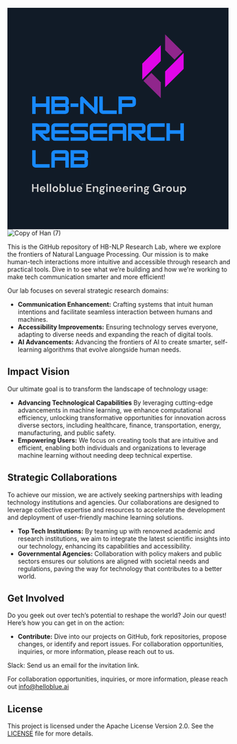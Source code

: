 <svg xmlns="http://www.w3.org/2000/svg" xmlns:xlink="http://www.w3.org/1999/xlink" width="500" zoomAndPan="magnify" viewBox="0 0 375 374.999991" height="500" preserveAspectRatio="xMidYMid meet" version="1.0"><defs><filter x="0%" y="0%" width="100%" height="100%" id="8a015efdde"><feColorMatrix values="0 0 0 0 1 0 0 0 0 1 0 0 0 0 1 0 0 0 1 0" color-interpolation-filters="sRGB"/></filter><g/><mask id="818f27118a"><g filter="url(#8a015efdde)"><rect x="-37.5" width="450" fill="#000000" y="-37.499999" height="449.999989" fill-opacity="0.98"/></g></mask><clipPath id="4aef491fd2"><path d="M 0.558594 19 L 33 19 L 33 78 L 0.558594 78 Z M 0.558594 19 " clip-rule="nonzero"/></clipPath><clipPath id="eab3b32016"><path d="M 39 32 L 71.058594 32 L 71.058594 91 L 39 91 Z M 39 32 " clip-rule="nonzero"/></clipPath><clipPath id="fdf00d5f3a"><rect x="0" width="72" y="0" height="110"/></clipPath></defs><rect x="-37.5" width="450" fill="#ffffff" y="-37.499999" height="449.999989" fill-opacity="1"/><rect x="-37.5" width="450" fill="#111b27" y="-37.499999" height="449.999989" fill-opacity="1"/><g fill="#1889ff" fill-opacity="1"><g transform="translate(40.500002, 179.751417)"><g><path d="M 25.140625 -17.75 L 25.140625 -29.578125 L 31.046875 -29.578125 L 31.046875 0 L 25.140625 0 L 25.140625 -11.828125 L 7.390625 -11.828125 L 7.390625 0 L 1.484375 0 L 1.484375 -29.578125 L 7.390625 -29.578125 L 7.390625 -17.75 Z M 25.140625 -17.75 "/></g></g></g><g fill="#1889ff" fill-opacity="1"><g transform="translate(73.031756, 179.751417)"><g><path d="M 31.046875 -23.65625 L 31.046875 -17.75 C 31.046875 -16.9375 30.753906 -16.238281 30.171875 -15.65625 C 29.597656 -15.070312 28.90625 -14.78125 28.09375 -14.78125 C 28.90625 -14.78125 29.597656 -14.488281 30.171875 -13.90625 C 30.753906 -13.332031 31.046875 -12.640625 31.046875 -11.828125 L 31.046875 -5.921875 C 31.046875 -4.859375 30.78125 -3.875 30.25 -2.96875 C 29.726562 -2.070312 29.019531 -1.351562 28.125 -0.8125 C 27.238281 -0.269531 26.242188 0 25.140625 0 L 1.484375 0 L 1.484375 -29.578125 L 25.140625 -29.578125 C 26.242188 -29.578125 27.238281 -29.304688 28.125 -28.765625 C 29.019531 -28.222656 29.726562 -27.503906 30.25 -26.609375 C 30.78125 -25.722656 31.046875 -24.738281 31.046875 -23.65625 Z M 25.140625 -23.65625 L 7.390625 -23.65625 L 7.390625 -17.75 L 25.140625 -17.75 Z M 7.390625 -5.921875 L 25.140625 -5.921875 L 25.140625 -11.828125 L 7.390625 -11.828125 Z M 7.390625 -5.921875 "/></g></g></g><g fill="#1889ff" fill-opacity="1"><g transform="translate(105.563511, 179.751417)"><g><path d="M 14.78125 -11.828125 L 1.484375 -11.828125 L 1.484375 -17.75 L 14.78125 -17.75 Z M 14.78125 -11.828125 "/></g></g></g><g fill="#1889ff" fill-opacity="1"><g transform="translate(121.829382, 179.751417)"><g><path d="M 7.390625 0 L 1.484375 0 L 1.484375 -26.625 C 1.484375 -27.4375 1.769531 -28.128906 2.34375 -28.703125 C 2.925781 -29.285156 3.625 -29.578125 4.4375 -29.578125 C 5.25 -29.578125 5.953125 -29.28125 6.546875 -28.6875 L 25.140625 -10.09375 L 25.140625 -29.578125 L 31.046875 -29.578125 L 31.046875 -2.953125 C 31.046875 -2.140625 30.753906 -1.441406 30.171875 -0.859375 C 29.597656 -0.285156 28.90625 0 28.09375 0 C 27.28125 0 26.578125 -0.296875 25.984375 -0.890625 L 7.390625 -19.484375 Z M 7.390625 0 "/></g></g></g><g fill="#1889ff" fill-opacity="1"><g transform="translate(154.361136, 179.751417)"><g><path d="M 31.046875 0 L 7.390625 0 C 6.304688 0 5.3125 -0.265625 4.40625 -0.796875 C 3.507812 -1.328125 2.796875 -2.039062 2.265625 -2.9375 C 1.742188 -3.832031 1.484375 -4.828125 1.484375 -5.921875 L 1.484375 -29.578125 L 7.390625 -29.578125 L 7.390625 -5.921875 L 31.046875 -5.921875 Z M 31.046875 0 "/></g></g></g><g fill="#1889ff" fill-opacity="1"><g transform="translate(186.892891, 179.751417)"><g><path d="M 25.140625 -29.578125 C 26.222656 -29.578125 27.210938 -29.3125 28.109375 -28.78125 C 29.015625 -28.25 29.726562 -27.53125 30.25 -26.625 C 30.78125 -25.726562 31.046875 -24.738281 31.046875 -23.65625 L 31.046875 -17.75 C 31.046875 -16.664062 30.78125 -15.671875 30.25 -14.765625 C 29.726562 -13.867188 29.015625 -13.15625 28.109375 -12.625 C 27.210938 -12.09375 26.222656 -11.828125 25.140625 -11.828125 L 7.390625 -11.828125 L 7.390625 0 L 1.484375 0 L 1.484375 -29.578125 Z M 7.390625 -17.75 L 25.140625 -17.75 L 25.140625 -23.65625 L 7.390625 -23.65625 Z M 7.390625 -17.75 "/></g></g></g><g fill="#1889ff" fill-opacity="1"><g transform="translate(40.500002, 225.205935)"><g><path d="M 31.046875 -23.65625 L 31.046875 -17.75 C 31.046875 -16.664062 30.78125 -15.671875 30.25 -14.765625 C 29.726562 -13.867188 29.015625 -13.15625 28.109375 -12.625 C 27.210938 -12.09375 26.222656 -11.828125 25.140625 -11.828125 L 19.21875 -11.828125 L 25.140625 -5.921875 L 31.046875 -5.921875 L 31.046875 0 L 23.953125 0 C 23.117188 0 22.40625 -0.296875 21.8125 -0.890625 L 10.875 -11.828125 L 7.390625 -11.828125 L 7.390625 0 L 1.484375 0 L 1.484375 -29.578125 L 25.140625 -29.578125 C 26.222656 -29.578125 27.210938 -29.3125 28.109375 -28.78125 C 29.015625 -28.25 29.726562 -27.53125 30.25 -26.625 C 30.78125 -25.726562 31.046875 -24.738281 31.046875 -23.65625 Z M 25.140625 -23.65625 L 7.390625 -23.65625 L 7.390625 -17.75 L 25.140625 -17.75 Z M 25.140625 -23.65625 "/></g></g></g><g fill="#1889ff" fill-opacity="1"><g transform="translate(73.031756, 225.205935)"><g><path d="M 31.046875 -29.578125 L 31.046875 -23.65625 L 7.390625 -23.65625 L 7.390625 -17.75 L 31.046875 -17.75 L 31.046875 -11.828125 L 7.390625 -11.828125 L 7.390625 -5.921875 L 31.046875 -5.921875 L 31.046875 0 L 7.390625 0 C 6.304688 0 5.3125 -0.265625 4.40625 -0.796875 C 3.507812 -1.328125 2.796875 -2.039062 2.265625 -2.9375 C 1.742188 -3.832031 1.484375 -4.828125 1.484375 -5.921875 L 1.484375 -23.65625 C 1.484375 -24.738281 1.742188 -25.726562 2.265625 -26.625 C 2.796875 -27.53125 3.507812 -28.25 4.40625 -28.78125 C 5.3125 -29.3125 6.304688 -29.578125 7.390625 -29.578125 Z M 31.046875 -29.578125 "/></g></g></g><g fill="#1889ff" fill-opacity="1"><g transform="translate(105.563511, 225.205935)"><g><path d="M 31.046875 -29.578125 L 31.046875 -23.65625 L 7.390625 -23.65625 L 7.390625 -17.75 L 25.140625 -17.75 C 26.222656 -17.75 27.210938 -17.484375 28.109375 -16.953125 C 29.015625 -16.421875 29.726562 -15.703125 30.25 -14.796875 C 30.78125 -13.898438 31.046875 -12.910156 31.046875 -11.828125 L 31.046875 -5.921875 C 31.046875 -4.828125 30.78125 -3.832031 30.25 -2.9375 C 29.726562 -2.039062 29.015625 -1.328125 28.109375 -0.796875 C 27.210938 -0.265625 26.222656 0 25.140625 0 L 1.484375 0 L 1.484375 -5.921875 L 25.140625 -5.921875 L 25.140625 -11.828125 L 7.390625 -11.828125 C 6.304688 -11.828125 5.3125 -12.09375 4.40625 -12.625 C 3.507812 -13.15625 2.796875 -13.867188 2.265625 -14.765625 C 1.742188 -15.671875 1.484375 -16.664062 1.484375 -17.75 L 1.484375 -23.65625 C 1.484375 -24.738281 1.742188 -25.726562 2.265625 -26.625 C 2.796875 -27.53125 3.507812 -28.25 4.40625 -28.78125 C 5.3125 -29.3125 6.304688 -29.578125 7.390625 -29.578125 Z M 31.046875 -29.578125 "/></g></g></g><g fill="#1889ff" fill-opacity="1"><g transform="translate(138.095265, 225.205935)"><g><path d="M 31.046875 -29.578125 L 31.046875 -23.65625 L 7.390625 -23.65625 L 7.390625 -17.75 L 31.046875 -17.75 L 31.046875 -11.828125 L 7.390625 -11.828125 L 7.390625 -5.921875 L 31.046875 -5.921875 L 31.046875 0 L 7.390625 0 C 6.304688 0 5.3125 -0.265625 4.40625 -0.796875 C 3.507812 -1.328125 2.796875 -2.039062 2.265625 -2.9375 C 1.742188 -3.832031 1.484375 -4.828125 1.484375 -5.921875 L 1.484375 -23.65625 C 1.484375 -24.738281 1.742188 -25.726562 2.265625 -26.625 C 2.796875 -27.53125 3.507812 -28.25 4.40625 -28.78125 C 5.3125 -29.3125 6.304688 -29.578125 7.390625 -29.578125 Z M 31.046875 -29.578125 "/></g></g></g><g fill="#1889ff" fill-opacity="1"><g transform="translate(170.62702, 225.205935)"><g><path d="M 7.390625 -29.578125 L 25.140625 -29.578125 C 26.222656 -29.578125 27.210938 -29.3125 28.109375 -28.78125 C 29.015625 -28.25 29.726562 -27.53125 30.25 -26.625 C 30.78125 -25.726562 31.046875 -24.738281 31.046875 -23.65625 L 31.046875 0 L 25.140625 0 L 25.140625 -11.828125 L 7.390625 -11.828125 L 7.390625 0 L 1.484375 0 L 1.484375 -23.65625 C 1.484375 -24.738281 1.742188 -25.726562 2.265625 -26.625 C 2.796875 -27.53125 3.507812 -28.25 4.40625 -28.78125 C 5.3125 -29.3125 6.304688 -29.578125 7.390625 -29.578125 Z M 7.390625 -23.65625 L 7.390625 -17.75 L 25.140625 -17.75 L 25.140625 -23.65625 Z M 7.390625 -23.65625 "/></g></g></g><g fill="#1889ff" fill-opacity="1"><g transform="translate(203.158774, 225.205935)"><g><path d="M 31.046875 -23.65625 L 31.046875 -17.75 C 31.046875 -16.664062 30.78125 -15.671875 30.25 -14.765625 C 29.726562 -13.867188 29.015625 -13.15625 28.109375 -12.625 C 27.210938 -12.09375 26.222656 -11.828125 25.140625 -11.828125 L 19.21875 -11.828125 L 25.140625 -5.921875 L 31.046875 -5.921875 L 31.046875 0 L 23.953125 0 C 23.117188 0 22.40625 -0.296875 21.8125 -0.890625 L 10.875 -11.828125 L 7.390625 -11.828125 L 7.390625 0 L 1.484375 0 L 1.484375 -29.578125 L 25.140625 -29.578125 C 26.222656 -29.578125 27.210938 -29.3125 28.109375 -28.78125 C 29.015625 -28.25 29.726562 -27.53125 30.25 -26.625 C 30.78125 -25.726562 31.046875 -24.738281 31.046875 -23.65625 Z M 25.140625 -23.65625 L 7.390625 -23.65625 L 7.390625 -17.75 L 25.140625 -17.75 Z M 25.140625 -23.65625 "/></g></g></g><g fill="#1889ff" fill-opacity="1"><g transform="translate(235.690529, 225.205935)"><g><path d="M 31.046875 0 L 7.390625 0 C 6.304688 0 5.3125 -0.265625 4.40625 -0.796875 C 3.507812 -1.328125 2.796875 -2.039062 2.265625 -2.9375 C 1.742188 -3.832031 1.484375 -4.828125 1.484375 -5.921875 L 1.484375 -23.65625 C 1.484375 -24.738281 1.742188 -25.726562 2.265625 -26.625 C 2.796875 -27.53125 3.507812 -28.25 4.40625 -28.78125 C 5.3125 -29.3125 6.304688 -29.578125 7.390625 -29.578125 L 31.046875 -29.578125 L 31.046875 -23.65625 L 7.390625 -23.65625 L 7.390625 -5.921875 L 31.046875 -5.921875 Z M 31.046875 0 "/></g></g></g><g fill="#1889ff" fill-opacity="1"><g transform="translate(268.222271, 225.205935)"><g><path d="M 25.140625 -17.75 L 25.140625 -29.578125 L 31.046875 -29.578125 L 31.046875 0 L 25.140625 0 L 25.140625 -11.828125 L 7.390625 -11.828125 L 7.390625 0 L 1.484375 0 L 1.484375 -29.578125 L 7.390625 -29.578125 L 7.390625 -17.75 Z M 25.140625 -17.75 "/></g></g></g><g fill="#1889ff" fill-opacity="1"><g transform="translate(40.500002, 270.660454)"><g><path d="M 31.046875 0 L 7.390625 0 C 6.304688 0 5.3125 -0.265625 4.40625 -0.796875 C 3.507812 -1.328125 2.796875 -2.039062 2.265625 -2.9375 C 1.742188 -3.832031 1.484375 -4.828125 1.484375 -5.921875 L 1.484375 -29.578125 L 7.390625 -29.578125 L 7.390625 -5.921875 L 31.046875 -5.921875 Z M 31.046875 0 "/></g></g></g><g fill="#1889ff" fill-opacity="1"><g transform="translate(73.031756, 270.660454)"><g><path d="M 7.390625 -29.578125 L 25.140625 -29.578125 C 26.222656 -29.578125 27.210938 -29.3125 28.109375 -28.78125 C 29.015625 -28.25 29.726562 -27.53125 30.25 -26.625 C 30.78125 -25.726562 31.046875 -24.738281 31.046875 -23.65625 L 31.046875 0 L 25.140625 0 L 25.140625 -11.828125 L 7.390625 -11.828125 L 7.390625 0 L 1.484375 0 L 1.484375 -23.65625 C 1.484375 -24.738281 1.742188 -25.726562 2.265625 -26.625 C 2.796875 -27.53125 3.507812 -28.25 4.40625 -28.78125 C 5.3125 -29.3125 6.304688 -29.578125 7.390625 -29.578125 Z M 7.390625 -23.65625 L 7.390625 -17.75 L 25.140625 -17.75 L 25.140625 -23.65625 Z M 7.390625 -23.65625 "/></g></g></g><g fill="#1889ff" fill-opacity="1"><g transform="translate(105.563511, 270.660454)"><g><path d="M 31.046875 -23.65625 L 31.046875 -17.75 C 31.046875 -16.9375 30.753906 -16.238281 30.171875 -15.65625 C 29.597656 -15.070312 28.90625 -14.78125 28.09375 -14.78125 C 28.90625 -14.78125 29.597656 -14.488281 30.171875 -13.90625 C 30.753906 -13.332031 31.046875 -12.640625 31.046875 -11.828125 L 31.046875 -5.921875 C 31.046875 -4.859375 30.78125 -3.875 30.25 -2.96875 C 29.726562 -2.070312 29.019531 -1.351562 28.125 -0.8125 C 27.238281 -0.269531 26.242188 0 25.140625 0 L 1.484375 0 L 1.484375 -29.578125 L 25.140625 -29.578125 C 26.242188 -29.578125 27.238281 -29.304688 28.125 -28.765625 C 29.019531 -28.222656 29.726562 -27.503906 30.25 -26.609375 C 30.78125 -25.722656 31.046875 -24.738281 31.046875 -23.65625 Z M 25.140625 -23.65625 L 7.390625 -23.65625 L 7.390625 -17.75 L 25.140625 -17.75 Z M 7.390625 -5.921875 L 25.140625 -5.921875 L 25.140625 -11.828125 L 7.390625 -11.828125 Z M 7.390625 -5.921875 "/></g></g></g><g mask="url(#818f27118a)"><g transform="matrix(1, 0, 0, 1, 228, 44)"><g clip-path="url(#fdf00d5f3a)"><g clip-path="url(#4aef491fd2)"><path fill="#e606ed" d="M 0.574219 77.613281 L 14.089844 64.183594 L 32.15625 46.222656 L 32.15625 19.363281 L 0.574219 50.75 Z M 0.574219 77.613281 " fill-opacity="1" fill-rule="nonzero"/></g><g clip-path="url(#eab3b32016)"><path fill="#e606ed" d="M 57.53125 45.816406 L 39.460938 63.773438 L 39.460938 90.632812 L 71.042969 59.246094 L 71.042969 32.386719 Z M 57.53125 45.816406 " fill-opacity="1" fill-rule="nonzero"/></g><path fill="#93278f" d="M 2.726562 79.75 L 32.15625 109 L 32.15625 82.140625 L 16.238281 66.320312 Z M 2.726562 79.75 " fill-opacity="1" fill-rule="nonzero"/><path fill="#93278f" d="M 39.464844 1 L 39.464844 27.855469 L 55.382812 43.679688 L 68.894531 30.25 Z M 39.464844 1 " fill-opacity="1" fill-rule="nonzero"/></g></g></g><g fill="#cfcfcf" fill-opacity="1"><g transform="translate(40.500002, 311.799911)"><g><path d="M 1.296875 0 L 1.296875 -13.296875 L 3.71875 -13.296875 L 3.71875 -7.765625 L 9.6875 -7.765625 L 9.6875 -13.296875 L 12.125 -13.296875 L 12.125 0 L 9.6875 0 L 9.6875 -5.796875 L 3.71875 -5.796875 L 3.71875 0 Z M 1.296875 0 "/></g></g></g><g fill="#cfcfcf" fill-opacity="1"><g transform="translate(54.025264, 311.799911)"><g><path d="M 5.8125 0.234375 C 4.863281 0.234375 4.019531 0.03125 3.28125 -0.375 C 2.550781 -0.78125 1.976562 -1.347656 1.5625 -2.078125 C 1.144531 -2.816406 0.9375 -3.671875 0.9375 -4.640625 C 0.9375 -5.609375 1.140625 -6.472656 1.546875 -7.234375 C 1.960938 -7.992188 2.53125 -8.585938 3.25 -9.015625 C 3.976562 -9.441406 4.835938 -9.65625 5.828125 -9.65625 C 6.753906 -9.65625 7.570312 -9.453125 8.28125 -9.046875 C 8.988281 -8.640625 9.539062 -8.082031 9.9375 -7.375 C 10.34375 -6.675781 10.546875 -5.894531 10.546875 -5.03125 C 10.546875 -4.894531 10.539062 -4.75 10.53125 -4.59375 C 10.53125 -4.445312 10.519531 -4.289062 10.5 -4.125 L 3.34375 -4.125 C 3.394531 -3.382812 3.648438 -2.804688 4.109375 -2.390625 C 4.578125 -1.972656 5.140625 -1.765625 5.796875 -1.765625 C 6.285156 -1.765625 6.695312 -1.875 7.03125 -2.09375 C 7.375 -2.320312 7.628906 -2.613281 7.796875 -2.96875 L 10.265625 -2.96875 C 10.085938 -2.375 9.789062 -1.832031 9.375 -1.34375 C 8.96875 -0.851562 8.460938 -0.46875 7.859375 -0.1875 C 7.253906 0.09375 6.570312 0.234375 5.8125 0.234375 Z M 5.828125 -7.671875 C 5.234375 -7.671875 4.707031 -7.503906 4.25 -7.171875 C 3.800781 -6.835938 3.507812 -6.328125 3.375 -5.640625 L 8.078125 -5.640625 C 8.035156 -6.265625 7.804688 -6.757812 7.390625 -7.125 C 6.972656 -7.488281 6.453125 -7.671875 5.828125 -7.671875 Z M 5.828125 -7.671875 "/></g></g></g><g fill="#cfcfcf" fill-opacity="1"><g transform="translate(65.498944, 311.799911)"><g><path d="M 1.234375 0 L 1.234375 -13.6875 L 3.671875 -13.6875 L 3.671875 0 Z M 1.234375 0 "/></g></g></g><g fill="#cfcfcf" fill-opacity="1"><g transform="translate(70.532942, 311.799911)"><g><path d="M 1.234375 0 L 1.234375 -13.6875 L 3.671875 -13.6875 L 3.671875 0 Z M 1.234375 0 "/></g></g></g><g fill="#cfcfcf" fill-opacity="1"><g transform="translate(75.56694, 311.799911)"><g><path d="M 5.75 0.234375 C 4.84375 0.234375 4.023438 0.0234375 3.296875 -0.390625 C 2.566406 -0.816406 1.988281 -1.398438 1.5625 -2.140625 C 1.144531 -2.878906 0.9375 -3.738281 0.9375 -4.71875 C 0.9375 -5.6875 1.148438 -6.539062 1.578125 -7.28125 C 2.003906 -8.019531 2.582031 -8.597656 3.3125 -9.015625 C 4.039062 -9.441406 4.863281 -9.65625 5.78125 -9.65625 C 6.675781 -9.65625 7.488281 -9.441406 8.21875 -9.015625 C 8.945312 -8.597656 9.519531 -8.019531 9.9375 -7.28125 C 10.363281 -6.539062 10.578125 -5.6875 10.578125 -4.71875 C 10.578125 -3.738281 10.363281 -2.878906 9.9375 -2.140625 C 9.519531 -1.398438 8.941406 -0.816406 8.203125 -0.390625 C 7.472656 0.0234375 6.65625 0.234375 5.75 0.234375 Z M 5.75 -1.875 C 6.382812 -1.875 6.9375 -2.113281 7.40625 -2.59375 C 7.875 -3.070312 8.109375 -3.78125 8.109375 -4.71875 C 8.109375 -5.65625 7.875 -6.359375 7.40625 -6.828125 C 6.9375 -7.304688 6.394531 -7.546875 5.78125 -7.546875 C 5.132812 -7.546875 4.578125 -7.304688 4.109375 -6.828125 C 3.648438 -6.359375 3.421875 -5.65625 3.421875 -4.71875 C 3.421875 -3.78125 3.648438 -3.070312 4.109375 -2.59375 C 4.578125 -2.113281 5.125 -1.875 5.75 -1.875 Z M 5.75 -1.875 "/></g></g></g><g fill="#cfcfcf" fill-opacity="1"><g transform="translate(87.192586, 311.799911)"><g><path d="M 6.828125 0.234375 C 6.109375 0.234375 5.484375 0.101562 4.953125 -0.15625 C 4.421875 -0.425781 3.992188 -0.804688 3.671875 -1.296875 L 3.40625 0 L 1.234375 0 L 1.234375 -13.6875 L 3.671875 -13.6875 L 3.671875 -8.078125 C 3.972656 -8.492188 4.375 -8.859375 4.875 -9.171875 C 5.375 -9.492188 6.023438 -9.65625 6.828125 -9.65625 C 7.710938 -9.65625 8.5 -9.4375 9.1875 -9 C 9.882812 -8.570312 10.4375 -7.984375 10.84375 -7.234375 C 11.25 -6.492188 11.453125 -5.644531 11.453125 -4.6875 C 11.453125 -3.738281 11.25 -2.894531 10.84375 -2.15625 C 10.4375 -1.414062 9.882812 -0.832031 9.1875 -0.40625 C 8.5 0.0195312 7.710938 0.234375 6.828125 0.234375 Z M 6.3125 -1.90625 C 7.082031 -1.90625 7.71875 -2.160156 8.21875 -2.671875 C 8.726562 -3.191406 8.984375 -3.863281 8.984375 -4.6875 C 8.984375 -5.507812 8.726562 -6.1875 8.21875 -6.71875 C 7.71875 -7.257812 7.082031 -7.53125 6.3125 -7.53125 C 5.519531 -7.53125 4.875 -7.265625 4.375 -6.734375 C 3.875 -6.210938 3.625 -5.539062 3.625 -4.71875 C 3.625 -3.894531 3.875 -3.21875 4.375 -2.6875 C 4.875 -2.164062 5.519531 -1.90625 6.3125 -1.90625 Z M 6.3125 -1.90625 "/></g></g></g><g fill="#cfcfcf" fill-opacity="1"><g transform="translate(99.692057, 311.799911)"><g><path d="M 1.234375 0 L 1.234375 -13.6875 L 3.671875 -13.6875 L 3.671875 0 Z M 1.234375 0 "/></g></g></g><g fill="#cfcfcf" fill-opacity="1"><g transform="translate(104.726055, 311.799911)"><g><path d="M 4.765625 0.234375 C 3.585938 0.234375 2.675781 -0.128906 2.03125 -0.859375 C 1.394531 -1.597656 1.078125 -2.679688 1.078125 -4.109375 L 1.078125 -9.421875 L 3.5 -9.421875 L 3.5 -4.328125 C 3.5 -3.515625 3.660156 -2.894531 3.984375 -2.46875 C 4.316406 -2.039062 4.835938 -1.828125 5.546875 -1.828125 C 6.222656 -1.828125 6.773438 -2.066406 7.203125 -2.546875 C 7.640625 -3.023438 7.859375 -3.695312 7.859375 -4.5625 L 7.859375 -9.421875 L 10.296875 -9.421875 L 10.296875 0 L 8.15625 0 L 7.96875 -1.59375 C 7.675781 -1.039062 7.253906 -0.597656 6.703125 -0.265625 C 6.148438 0.0664062 5.503906 0.234375 4.765625 0.234375 Z M 4.765625 0.234375 "/></g></g></g><g fill="#cfcfcf" fill-opacity="1"><g transform="translate(116.389695, 311.799911)"><g><path d="M 5.8125 0.234375 C 4.863281 0.234375 4.019531 0.03125 3.28125 -0.375 C 2.550781 -0.78125 1.976562 -1.347656 1.5625 -2.078125 C 1.144531 -2.816406 0.9375 -3.671875 0.9375 -4.640625 C 0.9375 -5.609375 1.140625 -6.472656 1.546875 -7.234375 C 1.960938 -7.992188 2.53125 -8.585938 3.25 -9.015625 C 3.976562 -9.441406 4.835938 -9.65625 5.828125 -9.65625 C 6.753906 -9.65625 7.570312 -9.453125 8.28125 -9.046875 C 8.988281 -8.640625 9.539062 -8.082031 9.9375 -7.375 C 10.34375 -6.675781 10.546875 -5.894531 10.546875 -5.03125 C 10.546875 -4.894531 10.539062 -4.75 10.53125 -4.59375 C 10.53125 -4.445312 10.519531 -4.289062 10.5 -4.125 L 3.34375 -4.125 C 3.394531 -3.382812 3.648438 -2.804688 4.109375 -2.390625 C 4.578125 -1.972656 5.140625 -1.765625 5.796875 -1.765625 C 6.285156 -1.765625 6.695312 -1.875 7.03125 -2.09375 C 7.375 -2.320312 7.628906 -2.613281 7.796875 -2.96875 L 10.265625 -2.96875 C 10.085938 -2.375 9.789062 -1.832031 9.375 -1.34375 C 8.96875 -0.851562 8.460938 -0.46875 7.859375 -0.1875 C 7.253906 0.09375 6.570312 0.234375 5.8125 0.234375 Z M 5.828125 -7.671875 C 5.234375 -7.671875 4.707031 -7.503906 4.25 -7.171875 C 3.800781 -6.835938 3.507812 -6.328125 3.375 -5.640625 L 8.078125 -5.640625 C 8.035156 -6.265625 7.804688 -6.757812 7.390625 -7.125 C 6.972656 -7.488281 6.453125 -7.671875 5.828125 -7.671875 Z M 5.828125 -7.671875 "/></g></g></g><g fill="#cfcfcf" fill-opacity="1"><g transform="translate(127.863375, 311.799911)"><g/></g></g><g fill="#cfcfcf" fill-opacity="1"><g transform="translate(132.498455, 311.799911)"><g><path d="M 1.296875 0 L 1.296875 -13.296875 L 9.96875 -13.296875 L 9.96875 -11.34375 L 3.71875 -11.34375 L 3.71875 -7.6875 L 9.40625 -7.6875 L 9.40625 -5.796875 L 3.71875 -5.796875 L 3.71875 -1.953125 L 9.96875 -1.953125 L 9.96875 0 Z M 1.296875 0 "/></g></g></g><g fill="#cfcfcf" fill-opacity="1"><g transform="translate(143.592208, 311.799911)"><g><path d="M 1.234375 0 L 1.234375 -9.421875 L 3.375 -9.421875 L 3.578125 -7.828125 C 3.867188 -8.378906 4.285156 -8.820312 4.828125 -9.15625 C 5.378906 -9.488281 6.03125 -9.65625 6.78125 -9.65625 C 7.945312 -9.65625 8.851562 -9.285156 9.5 -8.546875 C 10.144531 -7.816406 10.46875 -6.738281 10.46875 -5.3125 L 10.46875 0 L 8.03125 0 L 8.03125 -5.09375 C 8.03125 -5.90625 7.863281 -6.523438 7.53125 -6.953125 C 7.207031 -7.378906 6.695312 -7.59375 6 -7.59375 C 5.320312 -7.59375 4.765625 -7.351562 4.328125 -6.875 C 3.890625 -6.394531 3.671875 -5.722656 3.671875 -4.859375 L 3.671875 0 Z M 1.234375 0 "/></g></g></g><g fill="#cfcfcf" fill-opacity="1"><g transform="translate(155.255843, 311.799911)"><g><path d="M 5.21875 -2.8125 C 4.769531 -2.8125 4.347656 -2.863281 3.953125 -2.96875 L 3.25 -2.265625 C 3.46875 -2.148438 3.757812 -2.050781 4.125 -1.96875 C 4.488281 -1.894531 5.082031 -1.820312 5.90625 -1.75 C 7.164062 -1.632812 8.078125 -1.335938 8.640625 -0.859375 C 9.210938 -0.378906 9.5 0.285156 9.5 1.140625 C 9.5 1.691406 9.347656 2.21875 9.046875 2.71875 C 8.742188 3.226562 8.273438 3.632812 7.640625 3.9375 C 7.003906 4.25 6.191406 4.40625 5.203125 4.40625 C 3.859375 4.40625 2.773438 4.15625 1.953125 3.65625 C 1.128906 3.15625 0.71875 2.40625 0.71875 1.40625 C 0.71875 0.5625 1.128906 -0.171875 1.953125 -0.796875 C 1.703125 -0.910156 1.484375 -1.03125 1.296875 -1.15625 C 1.117188 -1.28125 0.957031 -1.414062 0.8125 -1.5625 L 0.8125 -2 L 2.46875 -3.75 C 1.738281 -4.394531 1.375 -5.222656 1.375 -6.234375 C 1.375 -6.867188 1.523438 -7.441406 1.828125 -7.953125 C 2.140625 -8.472656 2.582031 -8.882812 3.15625 -9.1875 C 3.726562 -9.5 4.414062 -9.65625 5.21875 -9.65625 C 5.75 -9.65625 6.242188 -9.578125 6.703125 -9.421875 L 10.28125 -9.421875 L 10.28125 -7.9375 L 8.65625 -7.828125 C 8.914062 -7.347656 9.046875 -6.816406 9.046875 -6.234375 C 9.046875 -5.597656 8.890625 -5.019531 8.578125 -4.5 C 8.273438 -3.976562 7.835938 -3.566406 7.265625 -3.265625 C 6.691406 -2.960938 6.007812 -2.8125 5.21875 -2.8125 Z M 5.21875 -4.671875 C 5.71875 -4.671875 6.128906 -4.800781 6.453125 -5.0625 C 6.773438 -5.332031 6.9375 -5.71875 6.9375 -6.21875 C 6.9375 -6.707031 6.773438 -7.082031 6.453125 -7.34375 C 6.128906 -7.613281 5.71875 -7.75 5.21875 -7.75 C 4.707031 -7.75 4.289062 -7.613281 3.96875 -7.34375 C 3.65625 -7.082031 3.5 -6.707031 3.5 -6.21875 C 3.5 -5.71875 3.65625 -5.332031 3.96875 -5.0625 C 4.289062 -4.800781 4.707031 -4.671875 5.21875 -4.671875 Z M 2.9375 1.15625 C 2.9375 1.625 3.15625 1.972656 3.59375 2.203125 C 4.03125 2.441406 4.566406 2.5625 5.203125 2.5625 C 5.816406 2.5625 6.3125 2.4375 6.6875 2.1875 C 7.070312 1.945312 7.265625 1.617188 7.265625 1.203125 C 7.265625 0.859375 7.140625 0.570312 6.890625 0.34375 C 6.640625 0.113281 6.148438 -0.0234375 5.421875 -0.078125 C 4.898438 -0.117188 4.414062 -0.175781 3.96875 -0.25 C 3.601562 -0.0390625 3.335938 0.179688 3.171875 0.421875 C 3.015625 0.660156 2.9375 0.90625 2.9375 1.15625 Z M 2.9375 1.15625 "/></g></g></g><g fill="#cfcfcf" fill-opacity="1"><g transform="translate(166.178632, 311.799911)"><g><path d="M 2.546875 -10.890625 C 2.097656 -10.890625 1.734375 -11.019531 1.453125 -11.28125 C 1.171875 -11.550781 1.03125 -11.890625 1.03125 -12.296875 C 1.03125 -12.703125 1.171875 -13.035156 1.453125 -13.296875 C 1.734375 -13.554688 2.097656 -13.6875 2.546875 -13.6875 C 2.992188 -13.6875 3.359375 -13.554688 3.640625 -13.296875 C 3.921875 -13.035156 4.0625 -12.703125 4.0625 -12.296875 C 4.0625 -11.890625 3.921875 -11.550781 3.640625 -11.28125 C 3.359375 -11.019531 2.992188 -10.890625 2.546875 -10.890625 Z M 1.328125 0 L 1.328125 -9.421875 L 3.765625 -9.421875 L 3.765625 0 Z M 1.328125 0 "/></g></g></g><g fill="#cfcfcf" fill-opacity="1"><g transform="translate(171.364591, 311.799911)"><g><path d="M 1.234375 0 L 1.234375 -9.421875 L 3.375 -9.421875 L 3.578125 -7.828125 C 3.867188 -8.378906 4.285156 -8.820312 4.828125 -9.15625 C 5.378906 -9.488281 6.03125 -9.65625 6.78125 -9.65625 C 7.945312 -9.65625 8.851562 -9.285156 9.5 -8.546875 C 10.144531 -7.816406 10.46875 -6.738281 10.46875 -5.3125 L 10.46875 0 L 8.03125 0 L 8.03125 -5.09375 C 8.03125 -5.90625 7.863281 -6.523438 7.53125 -6.953125 C 7.207031 -7.378906 6.695312 -7.59375 6 -7.59375 C 5.320312 -7.59375 4.765625 -7.351562 4.328125 -6.875 C 3.890625 -6.394531 3.671875 -5.722656 3.671875 -4.859375 L 3.671875 0 Z M 1.234375 0 "/></g></g></g><g fill="#cfcfcf" fill-opacity="1"><g transform="translate(183.028225, 311.799911)"><g><path d="M 5.8125 0.234375 C 4.863281 0.234375 4.019531 0.03125 3.28125 -0.375 C 2.550781 -0.78125 1.976562 -1.347656 1.5625 -2.078125 C 1.144531 -2.816406 0.9375 -3.671875 0.9375 -4.640625 C 0.9375 -5.609375 1.140625 -6.472656 1.546875 -7.234375 C 1.960938 -7.992188 2.53125 -8.585938 3.25 -9.015625 C 3.976562 -9.441406 4.835938 -9.65625 5.828125 -9.65625 C 6.753906 -9.65625 7.570312 -9.453125 8.28125 -9.046875 C 8.988281 -8.640625 9.539062 -8.082031 9.9375 -7.375 C 10.34375 -6.675781 10.546875 -5.894531 10.546875 -5.03125 C 10.546875 -4.894531 10.539062 -4.75 10.53125 -4.59375 C 10.53125 -4.445312 10.519531 -4.289062 10.5 -4.125 L 3.34375 -4.125 C 3.394531 -3.382812 3.648438 -2.804688 4.109375 -2.390625 C 4.578125 -1.972656 5.140625 -1.765625 5.796875 -1.765625 C 6.285156 -1.765625 6.695312 -1.875 7.03125 -2.09375 C 7.375 -2.320312 7.628906 -2.613281 7.796875 -2.96875 L 10.265625 -2.96875 C 10.085938 -2.375 9.789062 -1.832031 9.375 -1.34375 C 8.96875 -0.851562 8.460938 -0.46875 7.859375 -0.1875 C 7.253906 0.09375 6.570312 0.234375 5.8125 0.234375 Z M 5.828125 -7.671875 C 5.234375 -7.671875 4.707031 -7.503906 4.25 -7.171875 C 3.800781 -6.835938 3.507812 -6.328125 3.375 -5.640625 L 8.078125 -5.640625 C 8.035156 -6.265625 7.804688 -6.757812 7.390625 -7.125 C 6.972656 -7.488281 6.453125 -7.671875 5.828125 -7.671875 Z M 5.828125 -7.671875 "/></g></g></g><g fill="#cfcfcf" fill-opacity="1"><g transform="translate(194.501899, 311.799911)"><g><path d="M 5.8125 0.234375 C 4.863281 0.234375 4.019531 0.03125 3.28125 -0.375 C 2.550781 -0.78125 1.976562 -1.347656 1.5625 -2.078125 C 1.144531 -2.816406 0.9375 -3.671875 0.9375 -4.640625 C 0.9375 -5.609375 1.140625 -6.472656 1.546875 -7.234375 C 1.960938 -7.992188 2.53125 -8.585938 3.25 -9.015625 C 3.976562 -9.441406 4.835938 -9.65625 5.828125 -9.65625 C 6.753906 -9.65625 7.570312 -9.453125 8.28125 -9.046875 C 8.988281 -8.640625 9.539062 -8.082031 9.9375 -7.375 C 10.34375 -6.675781 10.546875 -5.894531 10.546875 -5.03125 C 10.546875 -4.894531 10.539062 -4.75 10.53125 -4.59375 C 10.53125 -4.445312 10.519531 -4.289062 10.5 -4.125 L 3.34375 -4.125 C 3.394531 -3.382812 3.648438 -2.804688 4.109375 -2.390625 C 4.578125 -1.972656 5.140625 -1.765625 5.796875 -1.765625 C 6.285156 -1.765625 6.695312 -1.875 7.03125 -2.09375 C 7.375 -2.320312 7.628906 -2.613281 7.796875 -2.96875 L 10.265625 -2.96875 C 10.085938 -2.375 9.789062 -1.832031 9.375 -1.34375 C 8.96875 -0.851562 8.460938 -0.46875 7.859375 -0.1875 C 7.253906 0.09375 6.570312 0.234375 5.8125 0.234375 Z M 5.828125 -7.671875 C 5.234375 -7.671875 4.707031 -7.503906 4.25 -7.171875 C 3.800781 -6.835938 3.507812 -6.328125 3.375 -5.640625 L 8.078125 -5.640625 C 8.035156 -6.265625 7.804688 -6.757812 7.390625 -7.125 C 6.972656 -7.488281 6.453125 -7.671875 5.828125 -7.671875 Z M 5.828125 -7.671875 "/></g></g></g><g fill="#cfcfcf" fill-opacity="1"><g transform="translate(205.975573, 311.799911)"><g><path d="M 1.234375 0 L 1.234375 -9.421875 L 3.40625 -9.421875 L 3.625 -7.65625 C 3.96875 -8.257812 4.429688 -8.742188 5.015625 -9.109375 C 5.609375 -9.472656 6.304688 -9.65625 7.109375 -9.65625 L 7.109375 -7.09375 L 6.421875 -7.09375 C 5.890625 -7.09375 5.414062 -7.007812 5 -6.84375 C 4.582031 -6.675781 4.253906 -6.390625 4.015625 -5.984375 C 3.785156 -5.578125 3.671875 -5.015625 3.671875 -4.296875 L 3.671875 0 Z M 1.234375 0 "/></g></g></g><g fill="#cfcfcf" fill-opacity="1"><g transform="translate(213.612032, 311.799911)"><g><path d="M 2.546875 -10.890625 C 2.097656 -10.890625 1.734375 -11.019531 1.453125 -11.28125 C 1.171875 -11.550781 1.03125 -11.890625 1.03125 -12.296875 C 1.03125 -12.703125 1.171875 -13.035156 1.453125 -13.296875 C 1.734375 -13.554688 2.097656 -13.6875 2.546875 -13.6875 C 2.992188 -13.6875 3.359375 -13.554688 3.640625 -13.296875 C 3.921875 -13.035156 4.0625 -12.703125 4.0625 -12.296875 C 4.0625 -11.890625 3.921875 -11.550781 3.640625 -11.28125 C 3.359375 -11.019531 2.992188 -10.890625 2.546875 -10.890625 Z M 1.328125 0 L 1.328125 -9.421875 L 3.765625 -9.421875 L 3.765625 0 Z M 1.328125 0 "/></g></g></g><g fill="#cfcfcf" fill-opacity="1"><g transform="translate(218.797991, 311.799911)"><g><path d="M 1.234375 0 L 1.234375 -9.421875 L 3.375 -9.421875 L 3.578125 -7.828125 C 3.867188 -8.378906 4.285156 -8.820312 4.828125 -9.15625 C 5.378906 -9.488281 6.03125 -9.65625 6.78125 -9.65625 C 7.945312 -9.65625 8.851562 -9.285156 9.5 -8.546875 C 10.144531 -7.816406 10.46875 -6.738281 10.46875 -5.3125 L 10.46875 0 L 8.03125 0 L 8.03125 -5.09375 C 8.03125 -5.90625 7.863281 -6.523438 7.53125 -6.953125 C 7.207031 -7.378906 6.695312 -7.59375 6 -7.59375 C 5.320312 -7.59375 4.765625 -7.351562 4.328125 -6.875 C 3.890625 -6.394531 3.671875 -5.722656 3.671875 -4.859375 L 3.671875 0 Z M 1.234375 0 "/></g></g></g><g fill="#cfcfcf" fill-opacity="1"><g transform="translate(230.461625, 311.799911)"><g><path d="M 5.21875 -2.8125 C 4.769531 -2.8125 4.347656 -2.863281 3.953125 -2.96875 L 3.25 -2.265625 C 3.46875 -2.148438 3.757812 -2.050781 4.125 -1.96875 C 4.488281 -1.894531 5.082031 -1.820312 5.90625 -1.75 C 7.164062 -1.632812 8.078125 -1.335938 8.640625 -0.859375 C 9.210938 -0.378906 9.5 0.285156 9.5 1.140625 C 9.5 1.691406 9.347656 2.21875 9.046875 2.71875 C 8.742188 3.226562 8.273438 3.632812 7.640625 3.9375 C 7.003906 4.25 6.191406 4.40625 5.203125 4.40625 C 3.859375 4.40625 2.773438 4.15625 1.953125 3.65625 C 1.128906 3.15625 0.71875 2.40625 0.71875 1.40625 C 0.71875 0.5625 1.128906 -0.171875 1.953125 -0.796875 C 1.703125 -0.910156 1.484375 -1.03125 1.296875 -1.15625 C 1.117188 -1.28125 0.957031 -1.414062 0.8125 -1.5625 L 0.8125 -2 L 2.46875 -3.75 C 1.738281 -4.394531 1.375 -5.222656 1.375 -6.234375 C 1.375 -6.867188 1.523438 -7.441406 1.828125 -7.953125 C 2.140625 -8.472656 2.582031 -8.882812 3.15625 -9.1875 C 3.726562 -9.5 4.414062 -9.65625 5.21875 -9.65625 C 5.75 -9.65625 6.242188 -9.578125 6.703125 -9.421875 L 10.28125 -9.421875 L 10.28125 -7.9375 L 8.65625 -7.828125 C 8.914062 -7.347656 9.046875 -6.816406 9.046875 -6.234375 C 9.046875 -5.597656 8.890625 -5.019531 8.578125 -4.5 C 8.273438 -3.976562 7.835938 -3.566406 7.265625 -3.265625 C 6.691406 -2.960938 6.007812 -2.8125 5.21875 -2.8125 Z M 5.21875 -4.671875 C 5.71875 -4.671875 6.128906 -4.800781 6.453125 -5.0625 C 6.773438 -5.332031 6.9375 -5.71875 6.9375 -6.21875 C 6.9375 -6.707031 6.773438 -7.082031 6.453125 -7.34375 C 6.128906 -7.613281 5.71875 -7.75 5.21875 -7.75 C 4.707031 -7.75 4.289062 -7.613281 3.96875 -7.34375 C 3.65625 -7.082031 3.5 -6.707031 3.5 -6.21875 C 3.5 -5.71875 3.65625 -5.332031 3.96875 -5.0625 C 4.289062 -4.800781 4.707031 -4.671875 5.21875 -4.671875 Z M 2.9375 1.15625 C 2.9375 1.625 3.15625 1.972656 3.59375 2.203125 C 4.03125 2.441406 4.566406 2.5625 5.203125 2.5625 C 5.816406 2.5625 6.3125 2.4375 6.6875 2.1875 C 7.070312 1.945312 7.265625 1.617188 7.265625 1.203125 C 7.265625 0.859375 7.140625 0.570312 6.890625 0.34375 C 6.640625 0.113281 6.148438 -0.0234375 5.421875 -0.078125 C 4.898438 -0.117188 4.414062 -0.175781 3.96875 -0.25 C 3.601562 -0.0390625 3.335938 0.179688 3.171875 0.421875 C 3.015625 0.660156 2.9375 0.90625 2.9375 1.15625 Z M 2.9375 1.15625 "/></g></g></g><g fill="#cfcfcf" fill-opacity="1"><g transform="translate(241.384426, 311.799911)"><g/></g></g><g fill="#cfcfcf" fill-opacity="1"><g transform="translate(246.019512, 311.799911)"><g><path d="M 7.109375 0.234375 C 5.847656 0.234375 4.75 -0.0507812 3.8125 -0.625 C 2.875 -1.195312 2.144531 -1.992188 1.625 -3.015625 C 1.113281 -4.035156 0.859375 -5.222656 0.859375 -6.578125 C 0.859375 -7.941406 1.125 -9.144531 1.65625 -10.1875 C 2.195312 -11.238281 2.960938 -12.054688 3.953125 -12.640625 C 4.953125 -13.234375 6.132812 -13.53125 7.5 -13.53125 C 9.0625 -13.53125 10.351562 -13.15625 11.375 -12.40625 C 12.40625 -11.65625 13.070312 -10.625 13.375 -9.3125 L 10.65625 -9.3125 C 10.457031 -9.925781 10.09375 -10.40625 9.5625 -10.75 C 9.03125 -11.101562 8.34375 -11.28125 7.5 -11.28125 C 6.175781 -11.28125 5.148438 -10.859375 4.421875 -10.015625 C 3.703125 -9.179688 3.34375 -8.03125 3.34375 -6.5625 C 3.34375 -5.082031 3.695312 -3.941406 4.40625 -3.140625 C 5.125 -2.335938 6.097656 -1.9375 7.328125 -1.9375 C 8.535156 -1.9375 9.445312 -2.257812 10.0625 -2.90625 C 10.675781 -3.5625 11.046875 -4.421875 11.171875 -5.484375 L 7.8125 -5.484375 L 7.8125 -7.3125 L 13.625 -7.3125 L 13.625 0 L 11.375 0 L 11.1875 -1.75 C 10.757812 -1.113281 10.222656 -0.625 9.578125 -0.28125 C 8.929688 0.0625 8.109375 0.234375 7.109375 0.234375 Z M 7.109375 0.234375 "/></g></g></g><g fill="#cfcfcf" fill-opacity="1"><g transform="translate(260.817523, 311.799911)"><g><path d="M 1.234375 0 L 1.234375 -9.421875 L 3.40625 -9.421875 L 3.625 -7.65625 C 3.96875 -8.257812 4.429688 -8.742188 5.015625 -9.109375 C 5.609375 -9.472656 6.304688 -9.65625 7.109375 -9.65625 L 7.109375 -7.09375 L 6.421875 -7.09375 C 5.890625 -7.09375 5.414062 -7.007812 5 -6.84375 C 4.582031 -6.675781 4.253906 -6.390625 4.015625 -5.984375 C 3.785156 -5.578125 3.671875 -5.015625 3.671875 -4.296875 L 3.671875 0 Z M 1.234375 0 "/></g></g></g><g fill="#cfcfcf" fill-opacity="1"><g transform="translate(268.453982, 311.799911)"><g><path d="M 5.75 0.234375 C 4.84375 0.234375 4.023438 0.0234375 3.296875 -0.390625 C 2.566406 -0.816406 1.988281 -1.398438 1.5625 -2.140625 C 1.144531 -2.878906 0.9375 -3.738281 0.9375 -4.71875 C 0.9375 -5.6875 1.148438 -6.539062 1.578125 -7.28125 C 2.003906 -8.019531 2.582031 -8.597656 3.3125 -9.015625 C 4.039062 -9.441406 4.863281 -9.65625 5.78125 -9.65625 C 6.675781 -9.65625 7.488281 -9.441406 8.21875 -9.015625 C 8.945312 -8.597656 9.519531 -8.019531 9.9375 -7.28125 C 10.363281 -6.539062 10.578125 -5.6875 10.578125 -4.71875 C 10.578125 -3.738281 10.363281 -2.878906 9.9375 -2.140625 C 9.519531 -1.398438 8.941406 -0.816406 8.203125 -0.390625 C 7.472656 0.0234375 6.65625 0.234375 5.75 0.234375 Z M 5.75 -1.875 C 6.382812 -1.875 6.9375 -2.113281 7.40625 -2.59375 C 7.875 -3.070312 8.109375 -3.78125 8.109375 -4.71875 C 8.109375 -5.65625 7.875 -6.359375 7.40625 -6.828125 C 6.9375 -7.304688 6.394531 -7.546875 5.78125 -7.546875 C 5.132812 -7.546875 4.578125 -7.304688 4.109375 -6.828125 C 3.648438 -6.359375 3.421875 -5.65625 3.421875 -4.71875 C 3.421875 -3.78125 3.648438 -3.070312 4.109375 -2.59375 C 4.578125 -2.113281 5.125 -1.875 5.75 -1.875 Z M 5.75 -1.875 "/></g></g></g><g fill="#cfcfcf" fill-opacity="1"><g transform="translate(280.079622, 311.799911)"><g><path d="M 4.765625 0.234375 C 3.585938 0.234375 2.675781 -0.128906 2.03125 -0.859375 C 1.394531 -1.597656 1.078125 -2.679688 1.078125 -4.109375 L 1.078125 -9.421875 L 3.5 -9.421875 L 3.5 -4.328125 C 3.5 -3.515625 3.660156 -2.894531 3.984375 -2.46875 C 4.316406 -2.039062 4.835938 -1.828125 5.546875 -1.828125 C 6.222656 -1.828125 6.773438 -2.066406 7.203125 -2.546875 C 7.640625 -3.023438 7.859375 -3.695312 7.859375 -4.5625 L 7.859375 -9.421875 L 10.296875 -9.421875 L 10.296875 0 L 8.15625 0 L 7.96875 -1.59375 C 7.675781 -1.039062 7.253906 -0.597656 6.703125 -0.265625 C 6.148438 0.0664062 5.503906 0.234375 4.765625 0.234375 Z M 4.765625 0.234375 "/></g></g></g><g fill="#cfcfcf" fill-opacity="1"><g transform="translate(291.743256, 311.799911)"><g><path d="M 1.234375 4.1875 L 1.234375 -9.421875 L 3.40625 -9.421875 L 3.671875 -8.078125 C 3.972656 -8.492188 4.375 -8.859375 4.875 -9.171875 C 5.375 -9.492188 6.023438 -9.65625 6.828125 -9.65625 C 7.710938 -9.65625 8.5 -9.4375 9.1875 -9 C 9.882812 -8.570312 10.4375 -7.984375 10.84375 -7.234375 C 11.25 -6.492188 11.453125 -5.644531 11.453125 -4.6875 C 11.453125 -3.738281 11.25 -2.894531 10.84375 -2.15625 C 10.4375 -1.414062 9.882812 -0.832031 9.1875 -0.40625 C 8.5 0.0195312 7.710938 0.234375 6.828125 0.234375 C 6.109375 0.234375 5.484375 0.101562 4.953125 -0.15625 C 4.421875 -0.425781 3.992188 -0.804688 3.671875 -1.296875 L 3.671875 4.1875 Z M 6.3125 -1.90625 C 7.082031 -1.90625 7.71875 -2.160156 8.21875 -2.671875 C 8.726562 -3.191406 8.984375 -3.863281 8.984375 -4.6875 C 8.984375 -5.507812 8.726562 -6.1875 8.21875 -6.71875 C 7.71875 -7.257812 7.082031 -7.53125 6.3125 -7.53125 C 5.519531 -7.53125 4.875 -7.265625 4.375 -6.734375 C 3.875 -6.210938 3.625 -5.539062 3.625 -4.71875 C 3.625 -3.894531 3.875 -3.21875 4.375 -2.6875 C 4.875 -2.164062 5.519531 -1.90625 6.3125 -1.90625 Z M 6.3125 -1.90625 "/></g></g></g><g fill="#cfcfcf" fill-opacity="1"><g transform="translate(126.310031, 299.442901)"><g><path d="M 1.21875 0.046875 C 1.09375 0.046875 0.972656 0.03125 0.859375 0 C 0.742188 -0.0390625 0.640625 -0.09375 0.546875 -0.15625 C 0.453125 -0.21875 0.367188 -0.296875 0.296875 -0.390625 C 0.234375 -0.484375 0.179688 -0.582031 0.140625 -0.6875 C 0.109375 -0.800781 0.09375 -0.914062 0.09375 -1.03125 C 0.09375 -1.144531 0.109375 -1.253906 0.140625 -1.359375 C 0.179688 -1.472656 0.234375 -1.570312 0.296875 -1.65625 C 0.367188 -1.75 0.453125 -1.828125 0.546875 -1.890625 C 0.640625 -1.960938 0.742188 -2.015625 0.859375 -2.046875 C 0.972656 -2.085938 1.09375 -2.109375 1.21875 -2.109375 C 1.34375 -2.109375 1.457031 -2.085938 1.5625 -2.046875 C 1.675781 -2.015625 1.78125 -1.960938 1.875 -1.890625 C 1.96875 -1.828125 2.046875 -1.75 2.109375 -1.65625 C 2.179688 -1.570312 2.234375 -1.472656 2.265625 -1.359375 C 2.304688 -1.253906 2.328125 -1.144531 2.328125 -1.03125 C 2.328125 -0.914062 2.304688 -0.800781 2.265625 -0.6875 C 2.234375 -0.582031 2.179688 -0.484375 2.109375 -0.390625 C 2.046875 -0.296875 1.96875 -0.21875 1.875 -0.15625 C 1.78125 -0.09375 1.675781 -0.0390625 1.5625 0 C 1.457031 0.03125 1.34375 0.046875 1.21875 0.046875 Z M 1.21875 -0.140625 C 1.34375 -0.140625 1.457031 -0.160156 1.5625 -0.203125 C 1.664062 -0.242188 1.757812 -0.304688 1.84375 -0.390625 C 1.925781 -0.472656 1.988281 -0.566406 2.03125 -0.671875 C 2.082031 -0.773438 2.109375 -0.894531 2.109375 -1.03125 C 2.109375 -1.15625 2.082031 -1.269531 2.03125 -1.375 C 1.988281 -1.488281 1.925781 -1.582031 1.84375 -1.65625 C 1.757812 -1.738281 1.664062 -1.800781 1.5625 -1.84375 C 1.457031 -1.894531 1.34375 -1.921875 1.21875 -1.921875 C 1.09375 -1.921875 0.972656 -1.894531 0.859375 -1.84375 C 0.753906 -1.800781 0.660156 -1.738281 0.578125 -1.65625 C 0.492188 -1.582031 0.429688 -1.488281 0.390625 -1.375 C 0.347656 -1.269531 0.328125 -1.15625 0.328125 -1.03125 C 0.328125 -0.894531 0.347656 -0.773438 0.390625 -0.671875 C 0.429688 -0.566406 0.492188 -0.472656 0.578125 -0.390625 C 0.660156 -0.304688 0.753906 -0.242188 0.859375 -0.203125 C 0.972656 -0.160156 1.09375 -0.140625 1.21875 -0.140625 Z M 1 -0.375 L 0.765625 -0.375 L 0.765625 -1.6875 L 1.296875 -1.6875 C 1.378906 -1.6875 1.453125 -1.664062 1.515625 -1.625 C 1.585938 -1.59375 1.644531 -1.546875 1.6875 -1.484375 C 1.726562 -1.421875 1.75 -1.347656 1.75 -1.265625 C 1.75 -1.179688 1.722656 -1.101562 1.671875 -1.03125 C 1.628906 -0.96875 1.578125 -0.921875 1.515625 -0.890625 L 1.78125 -0.375 L 1.515625 -0.375 L 1.28125 -0.84375 C 1.28125 -0.84375 1.273438 -0.84375 1.265625 -0.84375 C 1.253906 -0.84375 1.242188 -0.84375 1.234375 -0.84375 L 1 -0.84375 Z M 1 -1.5 L 1 -1.03125 L 1.28125 -1.03125 C 1.320312 -1.03125 1.359375 -1.039062 1.390625 -1.0625 C 1.421875 -1.082031 1.445312 -1.109375 1.46875 -1.140625 C 1.488281 -1.179688 1.5 -1.222656 1.5 -1.265625 C 1.5 -1.304688 1.488281 -1.34375 1.46875 -1.375 C 1.445312 -1.414062 1.421875 -1.445312 1.390625 -1.46875 C 1.359375 -1.488281 1.320312 -1.5 1.28125 -1.5 Z M 1 -1.5 "/></g></g></g></svg>
![Copy of Han (7)](https://github.com/user-attachments/assets/39207d1a-f95d-4d81-be04-35c7837c9ccf)




This is the GitHub repository of HB-NLP Research Lab, where we explore the frontiers of Natural Language Processing. Our mission is to make human-tech interactions more intuitive and accessible through research and practical tools. Dive in to see what we’re building and how we're working to make tech communication smarter and more efficient!

Our lab focuses on several strategic research domains:
- **Communication Enhancement:** Crafting systems that intuit human intentions and facilitate seamless interaction between humans and machines. 
- **Accessibility Improvements:** Ensuring technology serves everyone, adapting to diverse needs and expanding the reach of digital tools. 
- **AI Advancements:** Advancing the frontiers of AI to create smarter, self-learning algorithms that evolve alongside human needs.

  

##  Impact Vision

Our ultimate goal is to transform the landscape of technology usage:

- **Advancing Technological Capabilities** By leveraging cutting-edge advancements in machine learning, we enhance computational efficiency, unlocking transformative opportunities for innovation across diverse sectors, including healthcare, finance, transportation, energy, manufacturing, and public safety.
- **Empowering Users:** We focus on creating tools that are intuitive and efficient, enabling both individuals and organizations to leverage machine learning without needing deep technical expertise.

  
##  Strategic Collaborations

To achieve our mission, we are actively seeking partnerships with leading technology institutions and agencies. Our collaborations are designed to leverage collective expertise and resources to accelerate the development and deployment of user-friendly machine learning solutions.

- **Top Tech Institutions:** By teaming up with renowned academic and research institutions, we aim to integrate the latest scientific insights into our technology, enhancing its capabilities and accessibility.
- **Governmental Agencies:** Collaboration with policy makers and public sectors ensures our solutions are aligned with societal needs and regulations, paving the way for technology that contributes to a better world.


##  Get Involved

Do you geek out over tech’s potential to reshape the world? Join our quest! Here’s how you can get in on the action:
- **Contribute:** Dive into our projects on GitHub, fork repositories, propose changes, or identify and report issues. For collaboration opportunities, inquiries, or more information, please reach out to us.

Slack: Send us an email for the invitation link.

For collaboration opportunities, inquiries, or more information, please reach out [info@helloblue.ai](mailto:info@helloblue.ai)

## License
This project is licensed under the Apache License Version 2.0. See the [LICENSE](https://github.com/HelloblueAI/.github/blob/52faae0ca6e05b473d01601974270b97f2e6d389/LICENSE.md) file for more details. 
